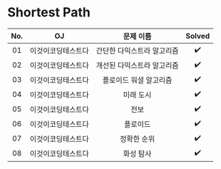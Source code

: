 # Shortest Path


|          No.          |        OJ        |        문제 이름         |        Solved         |
| :-----: |  :--------: |:---------------------: | :-----: |
| 01 | 이것이코딩테스트다 | 간단한 다익스트라 알고리즘 | ✔️ |
| 02 | 이것이코딩테스트다 | 개선된 다익스트라 알고리즘 | ✔️ |
| 03 | 이것이코딩테스트다 | 플로이드 워셜 알고리즘 | ✔️ |
| 04 | 이것이코딩테스트다 | 미래 도시 | ✔️ |
| 05 | 이것이코딩테스트다 | 전보 | ✔️ |
| 06 | 이것이코딩테스트다 | 플로이드 | ✔️ |
| 07 | 이것이코딩테스트다 | 정확한 순위 | ✔️ |
| 08 | 이것이코딩테스트다 | 화성 탐사 | ✔️ |